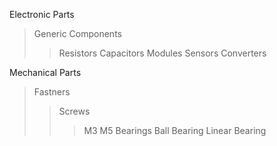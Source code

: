 
Electronic Parts
> Generic Components
>> Resistors
>> Capacitors
> Modules
>> Sensors
>> Converters

Mechanical Parts
> Fastners
>> Screws
>>> M3
>>> M5
> Bearings
>> Ball Bearing
>> Linear Bearing
